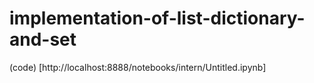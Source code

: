 # implementation-of-list-dictionary-and-set
  (code) [http://localhost:8888/notebooks/intern/Untitled.ipynb]
